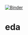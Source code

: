 [![Binder](https://mybinder.org/badge_logo.svg)](https://mybinder.org/v2/gh/fenago/eda/HEAD)

# eda
